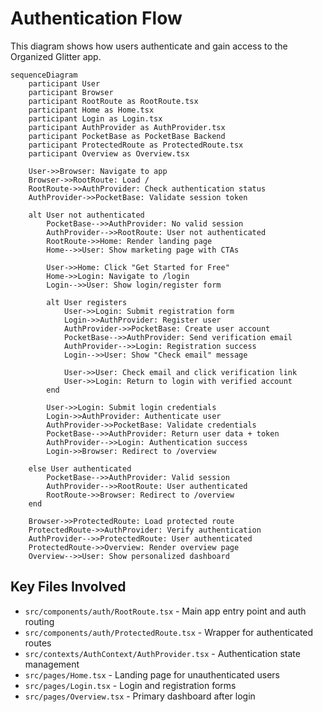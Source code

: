 # Authentication Flow

This diagram shows how users authenticate and gain access to the Organized Glitter app.

```mermaid
sequenceDiagram
    participant User
    participant Browser
    participant RootRoute as RootRoute.tsx
    participant Home as Home.tsx  
    participant Login as Login.tsx
    participant AuthProvider as AuthProvider.tsx
    participant PocketBase as PocketBase Backend
    participant ProtectedRoute as ProtectedRoute.tsx
    participant Overview as Overview.tsx

    User->>Browser: Navigate to app
    Browser->>RootRoute: Load /
    RootRoute->>AuthProvider: Check authentication status
    AuthProvider->>PocketBase: Validate session token
    
    alt User not authenticated
        PocketBase-->>AuthProvider: No valid session
        AuthProvider-->>RootRoute: User not authenticated
        RootRoute->>Home: Render landing page
        Home-->>User: Show marketing page with CTAs
        
        User->>Home: Click "Get Started for Free"
        Home->>Login: Navigate to /login
        Login-->>User: Show login/register form
        
        alt User registers
            User->>Login: Submit registration form
            Login->>AuthProvider: Register user
            AuthProvider->>PocketBase: Create user account
            PocketBase-->>AuthProvider: Send verification email
            AuthProvider-->>Login: Registration success
            Login-->>User: Show "Check email" message
            
            User->>User: Check email and click verification link
            User->>Login: Return to login with verified account
        end
        
        User->>Login: Submit login credentials
        Login->>AuthProvider: Authenticate user
        AuthProvider->>PocketBase: Validate credentials
        PocketBase-->>AuthProvider: Return user data + token
        AuthProvider-->>Login: Authentication success
        Login->>Browser: Redirect to /overview
        
    else User authenticated
        PocketBase-->>AuthProvider: Valid session
        AuthProvider-->>RootRoute: User authenticated
        RootRoute->>Browser: Redirect to /overview
    end
    
    Browser->>ProtectedRoute: Load protected route
    ProtectedRoute->>AuthProvider: Verify authentication
    AuthProvider-->>ProtectedRoute: User authenticated
    ProtectedRoute->>Overview: Render overview page
    Overview-->>User: Show personalized dashboard
```

## Key Files Involved

- `src/components/auth/RootRoute.tsx` - Main app entry point and auth routing
- `src/components/auth/ProtectedRoute.tsx` - Wrapper for authenticated routes
- `src/contexts/AuthContext/AuthProvider.tsx` - Authentication state management
- `src/pages/Home.tsx` - Landing page for unauthenticated users
- `src/pages/Login.tsx` - Login and registration forms
- `src/pages/Overview.tsx` - Primary dashboard after login
